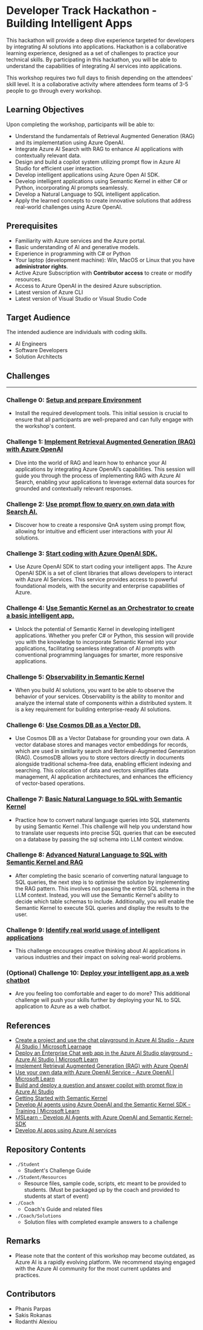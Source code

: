 # Developer Track Hackathon - Building Intelligent Apps

This hackathon will provide a deep dive experience targeted for developers by integrating AI solutions into applications. Hackathon is a collaborative learning experience, designed as a set of challenges to practice your technical skills. By participating in this hackathon, you will be able to understand the capabilities of integrating AI services into applications.

This workshop requires two full days to finish depending on the attendees' skill level. It is a collaborative activity where attendees form teams of 3-5 people to go through every workshop.
  
## Learning Objectives
Upon completing the workshop, participants will be able to:
- Understand the fundamentals of Retrieval Augmented Generation (RAG) and its implementation using Azure OpenAI.
- Integrate Azure AI Search with RAG to enhance AI applications with contextually relevant data.
- Design and build a copilot system utilizing prompt flow in Azure AI Studio for efficient user interaction.
- Develop intelligent applications using Azure Open AI SDK.
- Develop intelligent applications using Semantic Kernel in either C# or Python, incorporating AI prompts seamlessly.
- Develop a Natural Language to SQL intelligent application.
- Apply the learned concepts to create innovative solutions that address real-world challenges using Azure OpenAI.
  
## Prerequisites
- Familiarity with Azure services and the Azure portal.
- Basic understanding of AI and generative models.
- Experience in programming with C# or Python
- Your laptop (development machine): Win, MacOS or Linux that you have **administrator rights**.
- Active Azure Subscription with **Contributor access** to create or modify resources.
- Access to Azure OpenAI in the desired Azure subscription.
- Latest version of Azure CLI
- Latest version of Visual Studio or Visual Studio Code

## Target Audience
The intended audience are individuals with coding skills.
- AI Engineers
- Software Developers
- Solution Architects

## Challenges

---

### Challenge 0: **[Setup and prepare Environment](Student/Challenge-00.md)**

- Install the required development tools. This initial session is crucial to ensure that all participants are well-prepared and can fully engage with the workshop's content.

### Challenge 1: **[Implement Retrieval Augmented Generation (RAG) with Azure OpenAI](Student/Challenge-01.md)**

- Dive into the world of RAG and learn how to enhance your AI applications by integrating Azure OpenAI’s capabilities. This session will guide you through the process of implementing RAG with Azure AI Search, enabling your applications to leverage external data sources for grounded and contextually relevant responses.

### Challenge 2: **[Use prompt flow to query on own data with Search AI.](Student/Challenge-02.md)**

- Discover how to create a responsive QnA system using prompt flow, allowing for intuitive and efficient user interactions with your AI solutions.

### Challenge 3: **[Start coding with Azure OpenAI SDK.](Student/Challenge-03.md)**

- Use Azure OpenAI SDK to start coding your intelligent apps. The Azure OpenAI SDK is a set of client libraries that allows developers to interact with Azure AI Services. This service provides access to powerful foundational models, with the security and enterprise capabilities of Azure.

### Challenge 4: **[Use Semantic Kernel as an Orchestrator to create a basic intelligent app.](Student/Challenge-04.md)**

- Unlock the potential of Semantic Kernel in developing intelligent applications. Whether you prefer C# or Python, this session will provide you with the knowledge to incorporate Semantic Kernel into your applications, facilitating seamless integration of AI prompts with conventional programming languages for smarter, more responsive applications.

### Challenge 5: **[Observability in Semantic Kernel](Student/Challenge-05.md)**

- When you build AI solutions, you want to be able to observe the behavior of your services. Observability is the ability to monitor and analyze the internal state of components within a distributed system. It is a key requirement for building enterprise-ready AI solutions.

### Challenge 6: **[Use Cosmos DB as a Vector DB.](Student/Challenge-06.md)**

- Use Cosmos DB as a Vector Database for grounding your own data. A vector database stores and manages vector embeddings for records, which are used in similarity search and Retrieval-Augmented Generation (RAG). CosmosDB allows you to store vectors directly in documents alongside traditional schema-free data, enabling efficient indexing and searching. This colocation of data and vectors simplifies data management, AI application architectures, and enhances the efficiency of vector-based operations.

### Challenge 7: **[Basic Natural Language to SQL with Semantic Kernel](Student/Challenge-07.md)**

- Practice how to convert natural language queries into SQL statements by using Semantic Kernel .This challenge will help you understand how to translate user requests into precise SQL queries that can be executed on a database by passing the sql schema into LLM context window.

### Challenge 8: **[Advanced Natural Language to SQL with Semantic Kernel and RAG](Student/Challenge-08.md)**

- After completing the basic scenario of converting natural language to SQL queries, the next step is to optimise the solution by implementing the RAG pattern. This involves not passing the entire SQL schema in the LLM context. Instead, you will use the Semantic Kernel's ability to decide which table schemas to include. Additionally, you will enable the Semantic Kernel to execute SQL queries and display the results to the user.

### Challenge 9: **[Identify real world usage of intelligent applications](Student/Challenge-09.md)**

- This challenge encourages creative thinking about AI applications in various industries and their impact on solving real-world problems.

### (Optional) Challenge 10: **[Deploy your intelligent app as a web chatbot](Student/Challenge-10.md)**

- Are you feeling too comfortable and eager to do more? This additional challenge will push your skills further by deploying your NL to SQL application to Azure as a web chatbot.

## References
- [Create a project and use the chat playground in Azure AI Studio - Azure AI Studio | Microsoft Learnage](https://learn.microsoft.com/en-us/azure/ai-studio/quickstarts/get-started-playground)
- [Deploy an Enterprise Chat web app in the Azure AI Studio playground - Azure AI Studio | Microsoft Learn](https://learn.microsoft.com/en-us/azure/ai-studio/tutorials/deploy-chat-web-app)
- [Implement Retrieval Augmented Generation (RAG) with Azure OpenAI](https://microsoftlearning.github.io/mslearn-openai/Instructions/Exercises/06-use-own-data.html)
- [Use your own data with Azure OpenAI Service - Azure OpenAI | Microsoft Learn](https://learn.microsoft.com/en-us/azure/ai-services/openai/use-your-data-quickstart?tabs=command-line%2Cpython-new&pivots=programming-language-csharp)
- [Build and deploy a question and answer copilot with prompt flow in Azure AI Studio](https://learn.microsoft.com/en-us/azure/ai-studio/tutorials/deploy-copilot-ai-studio)
- [Getting Started with Semantic Kernel](https://learn.microsoft.com/en-us/semantic-kernel/get-started/quick-start-guide)
- [Develop AI agents using Azure OpenAI and the Semantic Kernel SDK - Training | Microsoft Learn](https://learn.microsoft.com/en-us/training/paths/develop-ai-agents-azure-open-ai-semantic-kernel-sdk/)
- [MSLearn - Develop AI Agents with Azure OpenAI and Semantic Kernel-SDK](https://github.com/MicrosoftLearning/MSLearn-Develop-AI-Agents-with-Azure-OpenAI-and-Semantic-Kernel-SDK/tree/main)
- [Develop AI apps using Azure AI services](https://learn.microsoft.com/en-us/azure/developer/ai/)

## Repository Contents

- `./Student`
  - Student's Challenge Guide
- `./Student/Resources`
  - Resource files, sample code, scripts, etc meant to be provided to students. (Must be packaged up by the coach and provided to students at start of event)
- `./Coach`
  - Coach's Guide and related files
- `./Coach/Solutions`
  - Solution files with completed example answers to a challenge

## Remarks
- Please note that the content of this workshop may become outdated, as Azure AI is a rapidly evolving platform. We recommend staying engaged with the Azure AI community for the most current updates and practices.
    
## Contributors
- Phanis Parpas
- Sakis Rokanas
- Rodanthi Alexiou
